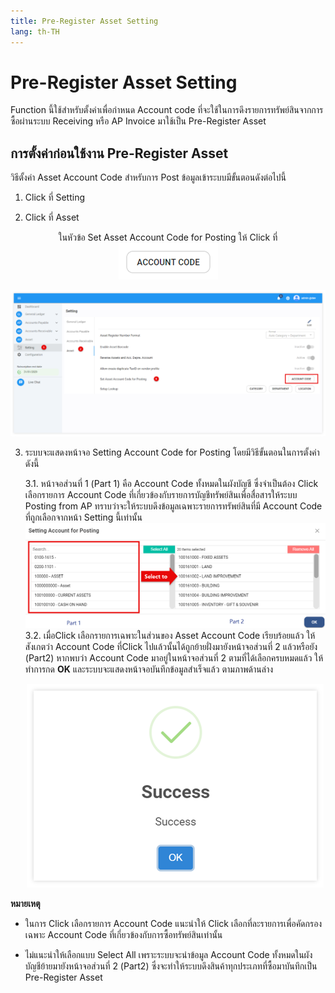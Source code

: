 ```yaml
---
title: Pre-Register Asset Setting
lang: th-TH
---
```


# Pre-Register Asset Setting

Function นี้ใช้สำหรับตั้งค่าเพื่อกำหนด Account code ที่จะใช้ในการดึงรายการทรัพย์สินจากการซื้อผ่านระบบ Receiving หรือ AP Invoice มาใช้เป็น Pre-Register Asset

## การตั้งค่าก่อนใช้งาน Pre-Register Asset

วิธีตั้งค่า Asset Account Code สำหรับการ Post ข้อมูลเข้าระบบมีขั้นตอนดังต่อไปนี้

1. Click ที่ Setting

2. Click ที่ Asset

<p align="center">
    ในหัวข้อ Set Asset Account Code for Posting ให้ Click ที่ <img src="./image.png" style="display: inline-block;" />
</p>

![alt text](image-1.png)

3. ระบบจะแสดงหน้าจอ Setting Account Code for Posting โดยมีวิธีขั้นตอนในการตั้งค่า ดังนี้

   3.1. หน้าจอส่วนที่ 1 (Part 1) คือ Account Code ทั้งหมดในผังบัญชี ซึ่งจำเป็นต้อง Click เลือกรายการ Account Code ที่เกี่ยวข้องกับรายการบัญชีทรัพย์สินเพื่อสื่อสารให้ระบบ Posting from AP ทราบว่าจะให้ระบบดึงข้อมูลเฉพาะรายการทรัพย์สินที่มี Account Code ที่ถูกเลือกจากหน้า Setting นี้เท่านั้น
   <br/>
   ![alt text](image-2.png)<br/>
   3.2. เมื่อClick เลือกรายการเฉพาะในส่วนของ Asset Account Code เรียบร้อยแล้ว ให้สังเกตว่า Account Code ที่Click ไปแล้วนั้นได้ถูกย้ายฝั่งมายังหน้าจอส่วนที่ 2 แล้วหรือยัง (Part2) หากพบว่า Account Code มาอยู่ในหน้าจอส่วนที่ 2 ตามที่ได้เลือกครบหมดแล้ว ให้ทำการกด **<span class="btn">OK</span>** และระบบจะแสดงหน้าจอบันทึกข้อมูลสำเร็จแล้ว ตามภาพด้านล่าง

   <p align="center">
    <img src="./image-3.png"  />
   </p>

**หมายเหตุ**

- ในการ Click เลือกรายการ Account Code แนะนำให้ Click เลือกที่ละรายการเพื่อคัดกรองเฉพาะ Account Code ที่เกี่ยวข้องกับการซื้อทรัพย์สินเท่านั้น

- ไม่แนะนำให้เลือกแบบ Select All เพราะระบบจะนำข้อมูล Account Code ทั้งหมดในผังบัญชีย้ายมายังหน้าจอส่วนที่ 2 (Part2) ซึ่งจะทำให้ระบบดึงสินค้าทุกประเภทที่ซื้อมาบันทึกเป็น Pre-Register Asset
